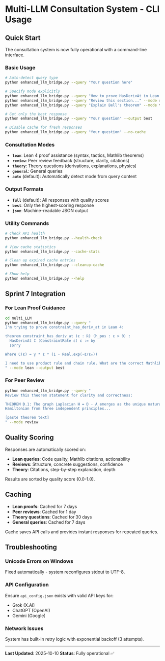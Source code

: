 # Multi-LLM Consultation System - CLI Usage

## Quick Start

The consultation system is now fully operational with a command-line interface.

### Basic Usage

```bash
# Auto-detect query type
python enhanced_llm_bridge.py --query "Your question here"

# Specify mode explicitly
python enhanced_llm_bridge.py --query "How to prove HasDerivAt in Lean 4?" --mode lean
python enhanced_llm_bridge.py --query "Review this section..." --mode review
python enhanced_llm_bridge.py --query "Explain Bell's theorem" --mode theory

# Get only the best response
python enhanced_llm_bridge.py --query "Your question" --output best

# Disable cache for fresh responses
python enhanced_llm_bridge.py --query "Your question" --no-cache
```

### Consultation Modes

- **`lean`**: Lean 4 proof assistance (syntax, tactics, Mathlib theorems)
- **`review`**: Peer review feedback (structure, clarity, citations)
- **`theory`**: Theory questions (derivations, explanations, physics)
- **`general`**: General queries
- **`auto`** (default): Automatically detect mode from query content

### Output Formats

- **`full`** (default): All responses with quality scores
- **`best`**: Only the highest-scoring response
- **`json`**: Machine-readable JSON output

### Utility Commands

```bash
# Check API health
python enhanced_llm_bridge.py --health-check

# View cache statistics
python enhanced_llm_bridge.py --cache-stats

# Clean up expired cache entries
python enhanced_llm_bridge.py --cleanup-cache

# Show help
python enhanced_llm_bridge.py --help
```

## Sprint 7 Integration

### For Lean Proof Guidance

```bash
cd multi_LLM
python enhanced_llm_bridge.py --query "
I'm trying to prove constraint_has_deriv_at in Lean 4:

theorem constraint_has_deriv_at (ε : ℝ) (h_pos : ε > 0) :
  HasDerivAt C (ConstraintRate ε) ε := by
  sorry

Where C(ε) = γ * ε * (1 - Real.exp(-ε/ε₀))

I need to use product rule and chain rule. What are the correct Mathlib theorems?
" --mode lean --output best
```

### For Peer Review

```bash
python enhanced_llm_bridge.py --query "
Review this theorem statement for clarity and correctness:

THEOREM D.1: The graph Laplacian H = D - A emerges as the unique natural
Hamiltonian from three independent principles...

[paste theorem text]
" --mode review
```

## Quality Scoring

Responses are automatically scored on:
- **Lean queries**: Code quality, Mathlib citations, actionability
- **Reviews**: Structure, concrete suggestions, confidence
- **Theory**: Citations, step-by-step explanation, depth

Results are sorted by quality score (0.0-1.0).

## Caching

- **Lean proofs**: Cached for 7 days
- **Peer reviews**: Cached for 1 day
- **Theory questions**: Cached for 30 days
- **General queries**: Cached for 7 days

Cache saves API calls and provides instant responses for repeated queries.

## Troubleshooting

### Unicode Errors on Windows
Fixed automatically - system reconfigures stdout to UTF-8.

### API Configuration
Ensure `api_config.json` exists with valid API keys for:
- Grok (X.AI)
- ChatGPT (OpenAI)
- Gemini (Google)

### Network Issues
System has built-in retry logic with exponential backoff (3 attempts).

---

**Last Updated**: 2025-10-10
**Status**: Fully operational ✅
